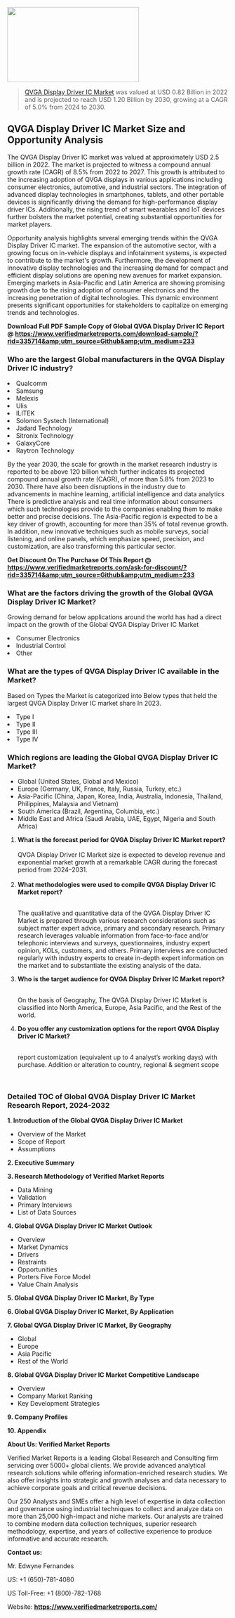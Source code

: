 
<img src="https://ffe5etoiles.com/wp-content/uploads/2024/12/MST1-300x171.png" alt="" width="300" height="171" class="alignnone size-medium wp-image-20088" /><blockquote><p><p><a href="https://www.verifiedmarketreports.com/download-sample/?rid=335714&utm_source=Github&utm_medium=233" target="_blank">QVGA Display Driver IC Market</a> was valued at USD 0.82 Billion in 2022 and is projected to reach USD 1.20 Billion by 2030, growing at a CAGR of 5.0% from 2024 to 2030.</p></blockquote><p><h2>QVGA Display Driver IC Market Size and Opportunity Analysis</h2><p>The QVGA Display Driver IC market was valued at approximately USD 2.5 billion in 2022. The market is projected to witness a compound annual growth rate (CAGR) of 8.5% from 2022 to 2027. This growth is attributed to the increasing adoption of QVGA displays in various applications including consumer electronics, automotive, and industrial sectors. The integration of advanced display technologies in smartphones, tablets, and other portable devices is significantly driving the demand for high-performance display driver ICs. Additionally, the rising trend of smart wearables and IoT devices further bolsters the market potential, creating substantial opportunities for market players.</p><p>Opportunity analysis highlights several emerging trends within the QVGA Display Driver IC market. The expansion of the automotive sector, with a growing focus on in-vehicle displays and infotainment systems, is expected to contribute to the market's growth. Furthermore, the development of innovative display technologies and the increasing demand for compact and efficient display solutions are opening new avenues for market expansion. Emerging markets in Asia-Pacific and Latin America are showing promising growth due to the rising adoption of consumer electronics and the increasing penetration of digital technologies. This dynamic environment presents significant opportunities for stakeholders to capitalize on emerging trends and technologies.</p></p><p class=""><strong>Download Full PDF Sample Copy of Global QVGA Display Driver IC Report @ <a href="https://www.verifiedmarketreports.com/download-sample/?rid=335714&amp;utm_source=Github&amp;utm_medium=233" target="_blank">https://www.verifiedmarketreports.com/download-sample/?rid=335714&amp;utm_source=Github&amp;utm_medium=233</a></strong></p><h3 id="" class="">Who are the largest Global manufacturers in the QVGA Display Driver IC industry?</h3><p><li>Qualcomm</li><li> Samsung</li><li> Melexis</li><li> Ulis</li><li> ILITEK</li><li> Solomon Systech (International)</li><li> Jadard Technology</li><li> Sitronix Technology</li><li> GalaxyCore</li><li> Raytron Technology</li></p><div class=""><div class="" dir="" data-message-author-role="" data-message-id="" data-message-model-slug=""><div class=""><div class=""><div class=""><div class="" dir="" data-message-author-role="" data-message-id="" data-message-model-slug=""><div class=""><div class=""><p>By the year 2030, the scale for growth in the market research industry is reported to be above 120 billion which further indicates its projected compound annual growth rate (CAGR), of more than 5.8% from 2023 to 2030. There have also been disruptions in the industry due to advancements in machine learning, artificial intelligence and data analytics There is predictive analysis and real time information about consumers which such technologies provide to the companies enabling them to make better and precise decisions. The Asia-Pacific region is expected to be a key driver of growth, accounting for more than 35% of total revenue growth. In addition, new innovative techniques such as mobile surveys, social listening, and online panels, which emphasize speed, precision, and customization, are also transforming this particular sector.</p><p><strong>Get Discount On The Purchase Of This Report @&nbsp; <a href="https://www.verifiedmarketreports.com/ask-for-discount/?rid=335714&amp;utm_source=Github&amp;utm_medium=233" target="_blank">https://www.verifiedmarketreports.com/ask-for-discount/?rid=335714&amp;utm_source=Github&amp;utm_medium=233</a></strong></p></div></div></div></div></div></div></div></div><h3 id="" class="">What are the factors driving the growth of the Global QVGA Display Driver IC Market?</h3><p id="" class="">Growing demand for below applications around the world has had a direct impact on the growth of the Global QVGA Display Driver IC Market</p><p id="" class=""><li>Consumer Electronics</li><li> Industrial Control</li><li> Other</li></p><h3 id="" class="">What are the types of QVGA Display Driver IC available in the Market?</h3><p id="" class="">Based on Types the Market is categorized into Below types that held the largest QVGA Display Driver IC market share In 2023.</p><p id="" class=""><li>Type I</li><li> Type II</li><li> Type III</li><li> Type IV</li></p><h3 id="" class="">Which regions are leading the Global QVGA Display Driver IC Market?</h3><ul><li>Global (United States, Global and Mexico)</li><li>Europe (Germany, UK, France, Italy, Russia, Turkey, etc.)</li><li>Asia-Pacific (China, Japan, Korea, India, Australia, Indonesia, Thailand, Philippines, Malaysia and Vietnam)</li><li>South America (Brazil, Argentina, Columbia, etc.)</li><li>Middle East and Africa (Saudi Arabia, UAE, Egypt, Nigeria and South Africa)</li></ul><p><ol><li><strong>What is the forecast period for QVGA Display Driver IC Market report?<br /></strong><br /><span data-sheets-root="1" data-sheets-value="{&quot;1&quot;:2,&quot;2&quot;:&quot;XXXX size is expected to develop revenue and exponential market growth at a remarkable CAGR during the forecast period from 2024&ndash;2030.&quot;}" data-sheets-userformat="{&quot;2&quot;:12674,&quot;4&quot;:{&quot;1&quot;:2,&quot;2&quot;:16776960},&quot;10&quot;:2,&quot;11&quot;:0,&quot;15&quot;:&quot;Arial&quot;,&quot;16&quot;:12}">QVGA Display Driver IC Market size is expected to develop revenue and exponential market growth at a remarkable CAGR during the forecast period from 2024&ndash;2031.</span><br /><br /></li><li><strong>What methodologies were used to compile QVGA Display Driver IC Market report?<br /><br /></strong><p>The qualitative and quantitative data of the&nbsp;QVGA Display Driver IC Market is prepared through various research considerations such as subject matter expert advice, primary and secondary research. Primary research leverages valuable information from face-to-face and/or telephonic interviews and surveys, questionnaires, industry expert opinion, KOLs, customers, and others. Primary interviews are conducted regularly with industry experts to create in-depth expert information on the market and to substantiate the existing analysis of the data.&nbsp;</p></li><li><strong>Who is the target audience for QVGA Display Driver IC Market report?<br /><br /></strong><p>On the basis of Geography, The&nbsp;QVGA Display Driver IC Market is classified into North America, Europe, Asia Pacific, and the Rest of the world.</p></li><li><strong>Do you offer any customization options for the report QVGA Display Driver IC Market?<br /><br /></strong><p>report customization (equivalent up to 4 analyst&rsquo;s working days) with purchase. Addition or alteration to country, regional &amp; segment scope</p><p>&nbsp;</p></li></ol></p><h3 id="" class="">Detailed TOC of Global QVGA Display Driver IC Market Research Report, 2024-2032</h3><p id="" class=""><strong>1. Introduction of the Global QVGA Display Driver IC Market</strong></p><ul><li>Overview of the Market</li><li>Scope of Report</li><li>Assumptions</li></ul><p id="" class=""><strong>2. Executive Summary</strong></p><p id="" class=""><strong>3. Research Methodology of&nbsp;Verified Market Reports</strong></p><ul><li>Data Mining</li><li>Validation</li><li>Primary Interviews</li><li>List of Data Sources</li></ul><p id="" class=""><strong>4. Global QVGA Display Driver IC Market Outlook</strong></p><ul><li>Overview</li><li>Market Dynamics</li><li>Drivers</li><li>Restraints</li><li>Opportunities</li><li>Porters Five Force Model</li><li>Value Chain Analysis</li></ul><p id="" class=""><strong>5. Global QVGA Display Driver IC Market, By&nbsp;Type</strong></p><p id="" class=""><strong>6. Global QVGA Display Driver IC Market, By Application</strong></p><p id="" class=""><strong>7. Global QVGA Display Driver IC Market, By Geography</strong></p><ul><li>Global</li><li>Europe</li><li>Asia Pacific</li><li>Rest of the World</li></ul><p id="" class=""><strong>8. Global QVGA Display Driver IC Market Competitive Landscape</strong></p><ul><li>Overview</li><li>Company Market Ranking</li><li>Key Development Strategies</li></ul><p id="" class=""><strong>9. Company Profiles</strong></p><p id="" class=""><strong>10. Appendix</strong></p><p id="" class=""><strong>About Us: Verified Market Reports</strong></p><p id="" class="">Verified Market Reports is a leading Global Research and Consulting firm servicing over 5000+ global clients. We provide advanced analytical research solutions while offering information-enriched research studies. We also offer insights into strategic and growth analyses and data necessary to achieve corporate goals and critical revenue decisions.</p><p id="" class="">Our 250 Analysts and SMEs offer a high level of expertise in data collection and governance using industrial techniques to collect and analyze data on more than 25,000 high-impact and niche markets. Our analysts are trained to combine modern data collection techniques, superior research methodology, expertise, and years of collective experience to produce informative and accurate research.</p><p id="" class=""><strong>Contact us:</strong></p><p id="" class="">Mr. Edwyne Fernandes</p><p id="" class="">US: +1 (650)-781-4080</p><p id="" class="">US Toll-Free: +1 (800)-782-1768</p><p id="" class="">Website: <a target="" data-test-app-aware-link=""><strong>https://www.verifiedmarketreports.com/</strong></a></p>
